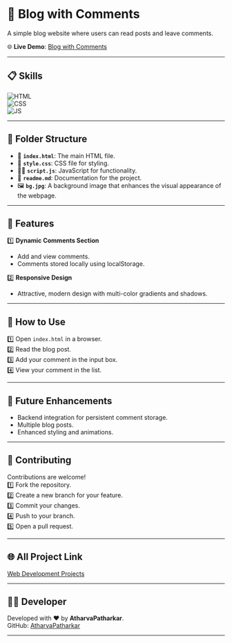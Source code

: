 # 📝 Blog with Comments

A simple blog website where users can read posts and leave comments.

🌐 **Live Demo**: [Blog with Comments](https://atharvapatharkar.github.io/web-development-projects/Blog%20with%20Comments/index.html) 

---

## 📋 Skills
![HTML](https://img.shields.io/badge/html5%20-%23E34F26.svg?&style=for-the-badge&logo=html5&logoColor=white)  
![CSS](https://img.shields.io/badge/css3%20-%231572B6.svg?&style=for-the-badge&logo=css3&logoColor=white)  
![JS](https://img.shields.io/badge/javascript%20-%23323330.svg?&style=for-the-badge&logo=javascript&logoColor=%23F7DF1E)

---

## 📂 Folder Structure
- 📄 **`index.html`**: The main HTML file.  
- 🎨 **`style.css`**: CSS file for styling.  
- 🧑‍💻 **`script.js`**: JavaScript for functionality.  
- 📖 **`readme.md`**: Documentation for the project.
- 🖼️ **`bg.jpg`**: A background image that enhances the visual appearance of the webpage.




---

## 🌟 Features
1️⃣ **Dynamic Comments Section**  
   - Add and view comments.  
   - Comments stored locally using localStorage.  

2️⃣ **Responsive Design**  
   - Attractive, modern design with multi-color gradients and shadows.  

---

## 🚀 How to Use
1️⃣ Open `index.html` in a browser.  
2️⃣ Read the blog post.  
3️⃣ Add your comment in the input box.  
4️⃣ View your comment in the list.  

---

## 🔮 Future Enhancements
- Backend integration for persistent comment storage.  
- Multiple blog posts.  
- Enhanced styling and animations.  

---

## 🤝 Contributing
Contributions are welcome!  
1️⃣ Fork the repository.  
2️⃣ Create a new branch for your feature.  
3️⃣ Commit your changes.  
4️⃣ Push to your branch.  
5️⃣ Open a pull request.  

---

## 🌐 All Project Link

[Web Development Projects](https://atharvapatharkar.github.io/web-development-projects/)

---

## 🧑‍💻 Developer

Developed with ❤️ by **AtharvaPatharkar**.  
GitHub: [AtharvaPatharkar](https://github.com/AtharvaPatharkar)

---
